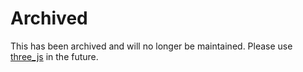 # Archived

This has been archived and will no longer be maintained. Please use [three_js](https://github.com/Knightro63/three_js) in the future.